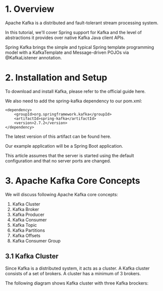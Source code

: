 # 1. Overview

Apache Kafka is a distributed and fault-tolerant stream processing system.

In this tutorial, we'll cover Spring support for Kafka and the level of abstractions it provides over native Kafka Java client APIs.

Spring Kafka brings the simple and typical Spring template programming model with a KafkaTemplate and Message-driven POJOs via @KafkaListener annotation.

# 2. Installation and Setup
To download and install Kafka, please refer to the official guide here.

We also need to add the spring-kafka dependency to our pom.xml:

```maven
<dependency>
    <groupId>org.springframework.kafka</groupId>
    <artifactId>spring-kafka</artifactId>
    <version>2.7.2</version>
</dependency>
```
The latest version of this artifact can be found here.

Our example application will be a Spring Boot application.

This article assumes that the server is started using the default configuration and that no server ports are changed.

# 3. Apache Kafka Core Concepts

We will discuss following Apache Kafka core concepts:

1. Kafka Cluster
2. Kafka Broker
3. Kafka Producer
4. Kafka Consumer
5. Kafka Topic
6. Kafka Partitions
7. Kafka Offsets
8. Kafka Consumer Group

## 3.1 Kafka Cluster

Since Kafka is a distributed system, it acts as a cluster. A Kafka cluster consists of a set of brokers. A cluster has a minimum of 3 brokers.

The following diagram shows Kafka cluster with three Kafka brockers:

